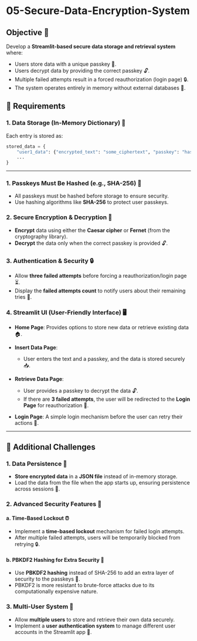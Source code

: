# 05-Secure-Data-Encryption-System

## Objective 🎯
Develop a **Streamlit-based secure data storage and retrieval system** where:

- Users store data with a unique passkey 🔑.
- Users decrypt data by providing the correct passkey 🔓.
- Multiple failed attempts result in a forced reauthorization (login page) 🔒.
- The system operates entirely in memory without external databases 🧠.

## 🔹 Requirements

### 1. Data Storage (In-Memory Dictionary) 📂
Each entry is stored as:

```python
stored_data = {
    "user1_data": {"encrypted_text": "some_ciphertext", "passkey": "hashed_passkey"},
    ...
}
```


---




### 1. Passkeys Must Be Hashed (e.g., SHA-256) 🔑
- All passkeys must be hashed before storage to ensure security.
- Use hashing algorithms like **SHA-256** to protect user passkeys.

### 2. Secure Encryption & Decryption 🔐
- **Encrypt** data using either the **Caesar cipher** or **Fernet** (from the cryptography library).
- **Decrypt** the data only when the correct passkey is provided 🔓.

### 3. Authentication & Security 🔒
- Allow **three failed attempts** before forcing a reauthorization/login page ⏳.
- Display the **failed attempts count** to notify users about their remaining tries 🚨.

### 4. Streamlit UI (User-Friendly Interface) 🖥️
- **Home Page**: Provides options to store new data or retrieve existing data 🏠.
  
- **Insert Data Page**:
    - User enters the text and a passkey, and the data is stored securely 📥.
  
- **Retrieve Data Page**:
    - User provides a passkey to decrypt the data 🔓.
    - If there are **3 failed attempts**, the user will be redirected to the **Login Page** for reauthorization 🔄.
  
- **Login Page**: A simple login mechanism before the user can retry their actions 🔑.


---

## 🚀 Additional Challenges

### 1. Data Persistence 💾
- **Store encrypted data** in a **JSON file** instead of in-memory storage.
- Load the data from the file when the app starts up, ensuring persistence across sessions 📂.

### 2. Advanced Security Features 🔐

#### a. Time-Based Lockout ⏰
- Implement a **time-based lockout** mechanism for failed login attempts. 
- After multiple failed attempts, users will be temporarily blocked from retrying 🔒.

#### b. PBKDF2 Hashing for Extra Security 🔑
- Use **PBKDF2 hashing** instead of SHA-256 to add an extra layer of security to the passkeys 🔑.
- PBKDF2 is more resistant to brute-force attacks due to its computationally expensive nature.

### 3. Multi-User System 👥
- Allow **multiple users** to store and retrieve their own data securely.
- Implement a **user authentication system** to manage different user accounts in the Streamlit app 👤.

